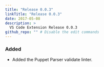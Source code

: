 ```yaml
---
title: "Release 0.0.3"
linkTitle: "Release 0.0.3"
date: 2017-05-08
description: >
  VS Code Extension Release 0.0.3
github_repo: "" # Disable the edit commands
---
```


### Added

- Added the Puppet Parser validate linter.
